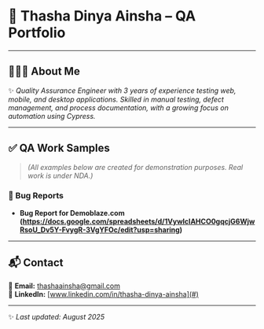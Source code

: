 # 🌟 **Thasha Dinya Ainsha – QA Portfolio**

---

## 👩🏻‍💻 **About Me**
✨ *Quality Assurance Engineer with 3 years of experience testing web, mobile, and desktop applications. Skilled in manual testing, defect management, and process documentation, with a growing focus on automation using Cypress.*  

---
## ✅ **QA Work Samples**
> *(All examples below are created for demonstration purposes. Real work is under NDA.)*

### 🐞 Bug Reports  
- **Bug Report for Demoblaze.com (https://docs.google.com/spreadsheets/d/1VywlclAHCO0gqcjG6WjwRsoU_Dv5Y-FvygR-3VgYFOc/edit?usp=sharing)**  

---

## 📬 **Contact**
📧 **Email:** thashaainsha@gmail.com  
🔗 **LinkedIn:** [www.linkedin.com/in/thasha-dinya-ainsha](#)  

---

✨ *Last updated: August 2025*
